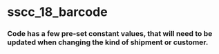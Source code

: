 # sscc_18_barcode


### Code has a few pre-set constant values, that will need to be updated when changing the kind of shipment or customer.